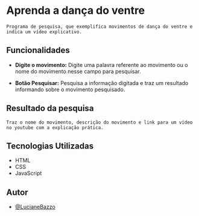 # Aprenda a dança do ventre
    Programa de pesquisa, que exemplifica movimentos de dança do ventre e indica um vídeo explicativo.

## Funcionalidades

- **Digite o movimento:** Digite uma palavra referente ao movimento ou o nome do movimento nesse campo para pesquisar.

- **Botão Pesquisar:** Pesquisa a informação digitada e traz um resultado informando sobre o movimento pesquisado.

## Resultado da pesquisa
    Traz o nome do movimento, descrição do movimento e link para um vídeo no youtube com a explicação prática.

## Tecnologias Utilizadas

- HTML
- CSS
- JavaScript
## Autor

- [@LucianeBazzo](https://github.com/LucianeBazzo)